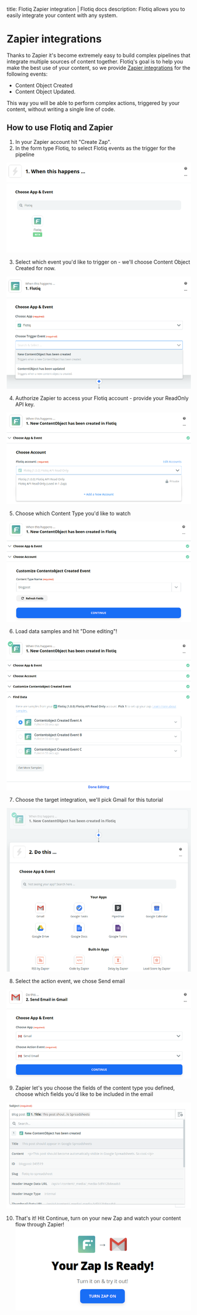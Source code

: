 title: Flotiq Zapier integration | Flotiq docs
description: Flotiq allows you to easily integrate your content with any system.

# Zapier integrations

Thanks to Zapier it's become extremely easy to build complex pipelines that 
integrate multiple sources of content together. Flotiq's goal is to help you 
make the best use of your content, so we provide [Zapier integrations](https://zapier.com/apps/flotiq/integrations) 
for the following events:

* Content Object Created
* Content Object Updated.

This way you will be able to perform complex actions, triggered by your content,
without writing a single line of code.

## How to use Flotiq and Zapier

1. In your Zapier account hit "Create Zap".
2. In the form type Flotiq, to select Flotiq events as the trigger for the pipeline

![Select Flotiq as the source for Zapier](images/zapier/zapier-1.png)

3. Select which event you'd like to trigger on - we'll choose Content Object Created for now.

![Select Content Object Created event](images/zapier/zapier-2.png)

4. Authorize Zapier to access your Flotiq account - provide your ReadOnly API key.

![Authorize Zapier to access your Read Only Flotiq API](images/zapier/zapier-3.png)

5. Choose which Content Type you'd like to watch

![Choose the Content Type](images/zapier/zapier-4.png)

6. Load data samples and hit "Done editing"!

![Load data samples and proceed](images/zapier/zapier-5.png)

7. Choose the target integration, we'll pick Gmail for this tutorial

![Select target integration](images/zapier/zapier-6.png)

8. Select the action event, we chose Send email

![Select the action event](images/zapier/zapier-7.png)

9. Zapier let's you choose the fields of the content type you defined, choose which fields you'd like to be included in the email

![Select which Content Object fields should be passed to the next action](images/zapier/zapier-8.png)

10. That's it! Hit Continue, turn on your new Zap and watch your content flow through Zapier!
![Turn the Zap on](images/zapier/zapier-9.png)